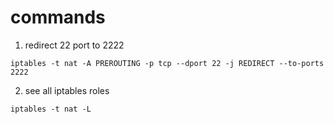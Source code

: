 # commands
1) redirect 22 port to 2222
```
iptables -t nat -A PREROUTING -p tcp --dport 22 -j REDIRECT --to-ports 2222
```
2) see all iptables roles
```
iptables -t nat -L
```